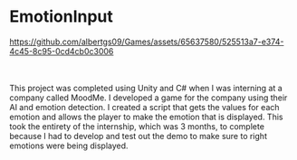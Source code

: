 # EmotionInput


https://github.com/albertgs09/Games/assets/65637580/525513a7-e374-4c45-8c95-0cd4cb0c3006



<br>
<br>
This project was completed using Unity and C# when I was interning at a company called MoodMe. I developed a game for the company using their AI and emotion detection. I created a script that gets the values for each emotion and allows the player to make the emotion that is displayed. This took the entirety of the internship, which was 3 months, to complete because I had to develop and test out the demo to make sure to right emotions were being displayed.
